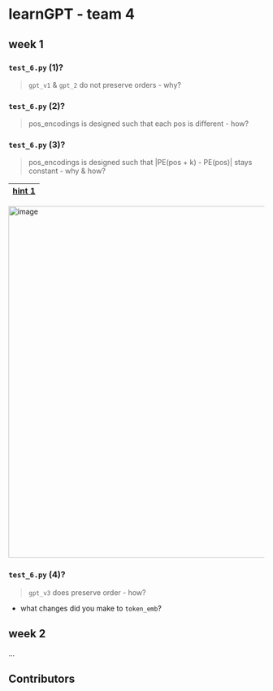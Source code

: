 # learnGPT - team 4

## week 1

### `test_6.py` (1)?

> `gpt_v1` & `gpt_2` do not preserve orders  - why?

### `test_6.py` (2)?

> pos_encodings is designed such that each pos is different - how?

### `test_6.py` (3)?

> pos_encodings is designed such that  |PE(pos + k) - PE(pos)| stays constant - why & how?


[hint 1 ](https://www.facebook.com/groups/TensorFlowKR/posts/1580740202267032)| 
--- | 
<img width="692" alt="image" src="https://user-images.githubusercontent.com/56193069/217115798-8bbc5eab-9888-42ea-9215-09fb40bd8939.png"> 



### `test_6.py` (4)?

>  `gpt_v3` does preserve order  - how?

-  what changes did you make to `token_emb`?


## week 2

...

## Contributors



